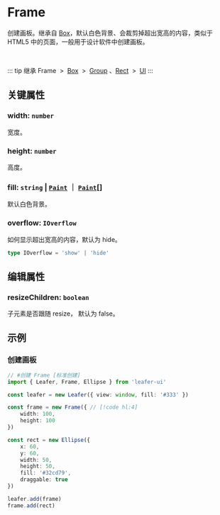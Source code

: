 <script setup>
import Case from '/component/Case.vue'
</script>

# Frame

创建画板。继承自 [Box](/reference/display/Box.md)，默认白色背景、会裁剪掉超出宽高的内容，类似于 HTML5 中的页面，一般用于设计软件中创建画板。

<case name="Frame" editor=false></case>

<br/>

::: tip 继承
Frame &nbsp;>&nbsp; [Box](./Box.md) &nbsp;>&nbsp; [Group](./Group.md) 、[Rect](./Rect.md) &nbsp;>&nbsp; [UI](./UI.md)
:::

## 关键属性

### width: `number`

宽度。

### height: `number`

高度。

### fill: `string` | [`Paint`](../interface/ui/Paint) ｜ [`Paint`](../interface/ui/Paint.md)[]

默认白色背景。

### overflow: `IOverflow`

如何显示超出宽高的内容，默认为 hide。

```ts
type IOverflow = 'show' | 'hide'
```

## 编辑属性

### resizeChildren: `boolean`

子元素是否跟随 resize， 默认为 false。

<!-- ## 继承元素

### [Box](./Box.md) -->

<!-- ## API

### [Frame](/api/classes/Frame.md) -->

## 示例

<case name="Frame" index=0 editor=false></case>

### 创建画板

```ts
// #创建 Frame [标准创建]
import { Leafer, Frame, Ellipse } from 'leafer-ui'

const leafer = new Leafer({ view: window, fill: '#333' })

const frame = new Frame({ // [!code hl:4]
    width: 100,
    height: 100
})

const rect = new Ellipse({
    x: 60,
    y: 60,
    width: 50,
    height: 50,
    fill: '#32cd79',
    draggable: true
})

leafer.add(frame)
frame.add(rect)
```
